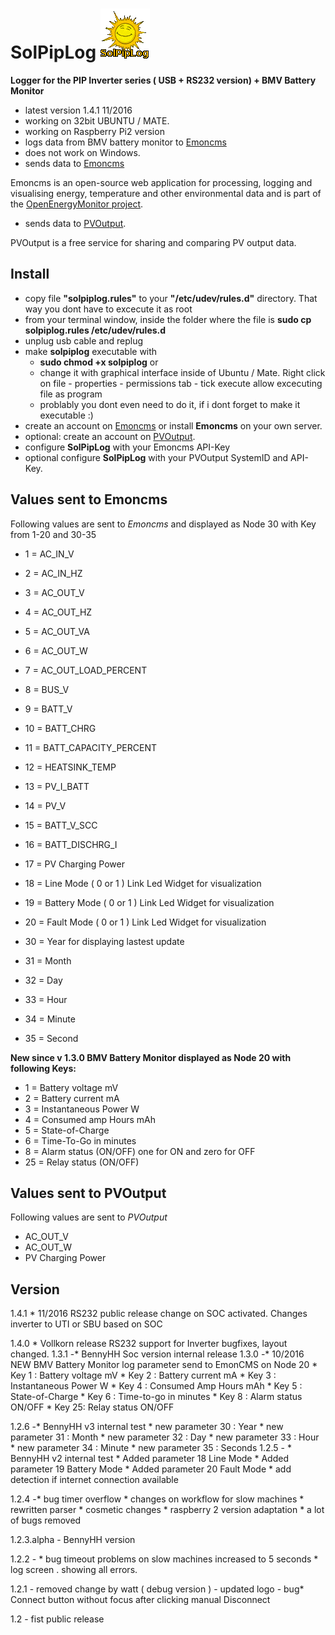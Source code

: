 # SolPipLog ![solpiplog](solpiplog.gif)

**Logger for the PIP Inverter series ( USB + RS232 version) + BMV Battery Monitor** 

- latest version 1.4.1 11/2016 
- working on 32bit UBUNTU / MATE.
- working on Raspberry Pi2 version
- logs data from BMV battery monitor to [Emoncms](https://emoncms.org) 
- does not work on Windows.
- sends data to [Emoncms](https://emoncms.org) 

 Emoncms is an open-source web application for processing, logging and visualising energy, temperature and other environmental data and is part of the [OpenEnergyMonitor project](http://openenergymonitor.org).

- sends data to [PVOutput](http://www.pvoutput.org).

 PVOutput is a free service for sharing and comparing PV output data.

## Install
 * copy file **"solpiplog.rules"** to your **"/etc/udev/rules.d"** directory. That way you dont have to excecute it as root
 * from your terminal window, inside the folder where the file is **sudo cp solpiplog.rules /etc/udev/rules.d** 
 * unplug usb cable and replug
 * make **solpiplog** executable with
   * **sudo chmod +x solpiplog** or 
   * change it with graphical interface inside of Ubuntu / Mate. Right click on file - properties - permissions tab - tick execute allow excecuting file as program
   * problably you dont even need to do it, if i dont forget to make it executable :) 
 * create an account on [Emoncms](https://emoncms.org) or install **Emoncms** on your own server. 
 * optional: create an account on [PVOutput](http://www.pvoutput.org).
 * configure **SolPipLog** with your Emoncms API-Key
  * optional configure **SolPipLog** with your PVOutput SystemID and API-Key.
  
## Values sent to Emoncms

Following values are sent to *Emoncms* and displayed as Node 30 with Key from 1-20 and 30-35

* 1  = AC_IN_V
* 2  = AC_IN_HZ
* 3  = AC_OUT_V
* 4  = AC_OUT_HZ
* 5  = AC_OUT_VA
* 6  = AC_OUT_W
* 7  = AC_OUT_LOAD_PERCENT
* 8  = BUS_V
* 9  = BATT_V
* 10 = BATT_CHRG
* 11 = BATT_CAPACITY_PERCENT
* 12 = HEATSINK_TEMP
* 13 = PV_I_BATT
* 14 = PV_V
* 15 = BATT_V_SCC
* 16 = BATT_DISCHRG_I
* 17 = PV Charging Power
* 18 = Line Mode ( 0 or 1 )  Link Led Widget for visualization
* 19 = Battery Mode ( 0 or 1 ) Link Led Widget for visualization
* 20 = Fault Mode ( 0 or 1 )  Link Led Widget for visualization

* 30 = Year for displaying lastest update
* 31 = Month
* 32 = Day
* 33 = Hour
* 34 = Minute
* 35 = Second

**New since v 1.3.0 BMV Battery Monitor displayed as Node 20 with following Keys:**

* 1 = Battery voltage mV
* 2 = Battery current mA
* 3 = Instantaneous Power W
* 4 = Consumed amp Hours mAh
* 5 = State-of-Charge
* 6 = Time-To-Go in minutes
* 8 = Alarm status (ON/OFF) one for ON and zero for OFF
* 25 = Relay status (ON/OFF)



## Values sent to PVOutput
Following values are sent to *PVOutput*

* AC_OUT_V
* AC_OUT_W
* PV Charging Power

## Version

1.4.1 * 11/2016 RS232 public release
	change on SOC activated.
	Changes inverter to UTI or SBU based on SOC

1.4.0 * Vollkorn release RS232 support for Inverter
	bugfixes, layout changed.
1.3.1 -* BennyHH Soc version internal release 
1.3.0 -* 10/2016 NEW  BMV Battery Monitor log parameter send to EmonCMS on Node 20
	* Key 1 :  Battery voltage mV
	* Key 2 : Battery current mA
	* Key 3 : Instantaneous Power W
	* Key 4 : Consumed Amp Hours mAh
	* Key 5 : State-of-Charge
	* Key 6 : Time-to-go in minutes
	* Key 8 : Alarm status ON/OFF
	* Key 25:  Relay status ON/OFF

1.2.6 -* BennyHH v3 internal test
	* new parameter 30 : Year
	* new parameter 31 : Month
	* new parameter 32 : Day
	* new parameter 33 : Hour
	* new parameter 34 : Minute
	* new parameter 35 : Seconds
1.2.5 - * BennyHH v2 internal test
	* Added parameter 18 Line Mode
	* Added parameter 19 Battery Mode
	* Added parameter 20 Fault Mode
	* add detection if internet connection available

1.2.4 -* bug timer overflow
	* changes on workflow for slow machines
	* rewritten parser
	* cosmetic changes
	* raspberry 2 version adaptation
	* a lot of bugs removed

1.2.3.alpha - BennyHH version

1.2.2 - * bug timeout problems on slow machines increased to 5 seconds
	* log screen . showing all errors.
           
1.2.1 - removed change by watt ( debug version )
	- updated logo
	- bug* Connect button without focus after clicking manual Disconnect

1.2 - fist public release



